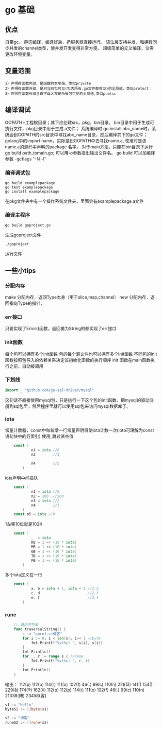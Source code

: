 # go 基础
## 优点
自带gc。
静态编译，编译好后，扔服务器直接运行。
语法层支持并发，和拥有同步并发的channel类型，使并发开发变得非常方便。
超级简单的交叉编译，仅需更改环境变量。
## 变量范围
    1）声明在函数内部，是函数的本地值，类似private
    2）声明在函数外部，是对当前包可见(包内所有.go文件都可见)的全局值，类似protect
    3）声明在函数外部且首字母大写是所有包可见的全局值,类似public
## 编译调试
GOPATH=工程根目录；其下应创建src，pkg，bin目录。
bin目录中用于生成可执行文件，pkg目录中用于生成.a文件；
系统编译时 go install abc_name时，系统会到GOPATH的src目录中寻找abc_name目录，然后编译其下的go文件；
golang中的import name，实际是到GOPATH中去寻找name.a, 使用时是该name.a的源码中声明的package 名字。
对于main方法，只能在bin目录下运行 go build path_tomain.go; 可以用-o参数指出输出文件名。
go build 可以加编译参数 -gcflags "-N -l"
### 编译调试包
```shell
go build examplepackage
go test examplepackage
go install examplepackage
```
在pkg文件夹中有一个操作系统文件夹，里面会有examplepackage.a文件
### 编译主程序
```shell
go build goproject.go
```
生成goproject文件
```shell
./goproject
```
运行文件
## 一些小tips
### 分配内存
make 分配内存，返回Type本身（用于slice,map,channel）
new 分配内存，返回指向Type的指针、
### err接口
只要实现了Error()函数，返回值为String的都实现了err接口
### init函数
每个包可以拥有多个init函数
包的每个源文件也可以拥有多个init函数
不同包的init函数按照包导入的依赖关系决定该初始化函数的执行顺序
init 函数在main函数执行之前，自动被调用
### 下划线
```go
import _ "github.com/go-sql-driver/mysql"
```
这句话不直接使用mysql包，只是执行一下这个包的init函数，把mysql的驱动注册到sql包里，然后程序里就可以使用sql包来访问mysql数据库了。
### iota
常量计数器，const中每新增一行常量声明将使iota计数一次(iota可理解为const语句块中的行索引)
使用_跳过某些值
```go
    const (
            n1 = iota //0
            n2        //1
            _
            n4        //3
        )
```

iota声明中间插队
```go
    const (
            n1 = iota //0
            n2 = 100  //100
            n3 = iota //2
            n4        //3
        )
    const n5 = iota //0
```
1左移10位就是1024
```go
    const (
            _  = iota
            KB = 1 << (10 * iota)
            MB = 1 << (10 * iota)
            GB = 1 << (10 * iota)
            TB = 1 << (10 * iota)
            PB = 1 << (10 * iota)
        )
```

多个iota定义在一行
```go
    const (
            a, b = iota + 1, iota + 2 //1,2
            c, d                      //2,3
            e, f                      //3,4
        )
```
### rune
```go
    // 遍历字符串
    func traversalString() {
        s := "pprof.cn博客"
        for i := 0; i < len(s); i++ { //byte
            fmt.Printf("%v(%c) ", s[i], s[i])
        }
        fmt.Println()
        for _, r := range s { //rune
            fmt.Printf("%v(%c) ", r, r)
        }
        fmt.Println()
    }
```
输出：
    112(p) 112(p) 114(r) 111(o) 102(f) 46(.) 99(c) 110(n) 229(å) 141() 154() 229(å) 174(®) 162(¢)
    112(p) 112(p) 114(r) 111(o) 102(f) 46(.) 99(c) 110(n) 21338(博) 23458(客)

```go
s1 := "hello"
byteS1 := []byte(s1)

s2 := "博客"
runeS2 := []rune(s2)
```